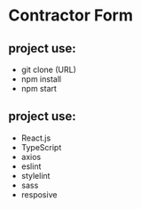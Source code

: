 # Contractor Form

## project use: <br />
* git clone (URL) <br />
* npm install <br />
* npm start <br />

## project use: <br />
* React.js <br />
* TypeScript <br />
* axios <br />
* eslint <br />
* stylelint <br />
* sass <br />
* resposive <br />
